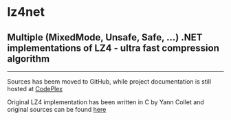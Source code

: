 # lz4net
## Multiple (MixedMode, Unsafe, Safe, ...) .NET implementations of LZ4 - ultra fast compression algorithm

---
Sources has beem moved to GitHub, while project documentation is still hosted at [CodePlex](https://lz4net.codeplex.com/)

Original LZ4 implementation has been written in C by Yann Collet and original sources can be found [here](https://github.com/Cyan4973/lz4)
